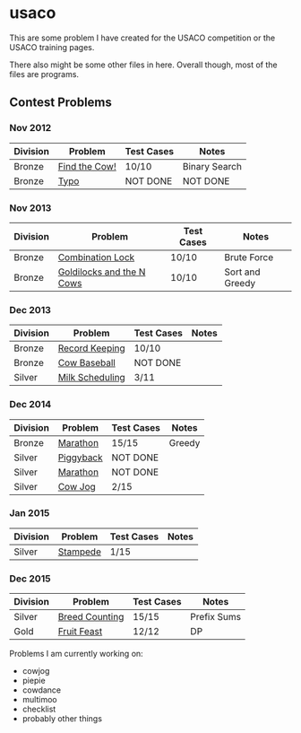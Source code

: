 # usaco

This are some problem I have created for the USACO competition or the USACO training pages. 

There also might be some other files in here. Overall though, most of the files are programs. 

## Contest Problems

### Nov 2012
| Division | Problem | Test Cases | Notes |
|------------|------------|-------------|---------------|
| Bronze | [Find the Cow!] | 10/10 | Binary Search |
| Bronze | [Typo] | NOT DONE | NOT DONE | 

### Nov 2013
| Division | Problem | Test Cases | Notes |
|------------|------------|-------------|---------------|
| Bronze | [Combination Lock] | 10/10 | Brute Force | 
| Bronze | [Goldilocks and the N Cows] | 10/10 | Sort and Greedy |  

### Dec 2013

| Division | Problem | Test Cases | Notes |
|------------|------------|-------------|---------------|
| Bronze | [Record Keeping] | 10/10 | |
| Bronze | [Cow Baseball] | NOT DONE |  | 
| Silver | [Milk Scheduling] | 3/11 | | 

### Dec 2014
| Division | Problem | Test Cases | Notes |
|------------|------------|-------------|---------------|
| Bronze | [Marathon] | 15/15 | Greedy |
| Silver | [Piggyback] | NOT DONE | | 
| Silver | [Marathon][1] | NOT DONE | |
| Silver | [Cow Jog] | 2/15 | |

### Jan 2015
| Division | Problem | Test Cases | Notes |
|------------|------------|-------------|---------------|
| Silver | [Stampede] | 1/15 | |

### Dec 2015
| Division | Problem | Test Cases | Notes |
|------------|------------|-------------|---------------|
| Silver | [Breed Counting] | 15/15 | Prefix Sums |
| Gold | [Fruit Feast] | 12/12 | DP |




Problems I am currently working on:
* cowjog
* piepie
* cowdance
* multimoo
* checklist
* probably other things

[Find the Cow!]: /contest/nov12/bronze/cowfind/cowfind.cpp
[Typo]: /contest/nov12/bronze/typo/typo.cpp
[Combination Lock]: /contest/nov13/bronze/combo/combo.cpp
[Goldilocks and the N Cows]: /contest/nov13/bronze/milktemp/milktemp.cpp
[Record Keeping]: /contest/dec13/bronze/records/records.cpp 
[Cow Baseball]: /contest/dec13/bronze/baseball/baseball.cpp
[Milk Scheduling]: /contest/dec13/silver/msched/msched.cpp
[Marathon]: /contest/dec14/bronze/marathon/marathon.c
[Piggyback]: /contest/dec14/silver/piggyback/piggyback.cpp
[1]: /contest/dec14/silver/marathon/marathon.cpp
[Cow Jog]: /contest/dec14/silver/cowjog/cowjog.cpp
[Stampede]: /contest/jan15/silver/stampede/stampede.cpp
[Breed Counting]: /contest/dec15/silver/bcount/bcount.cpp
[Fruit Feast]: /contest/dec15/gold/feast/feast.cpp


